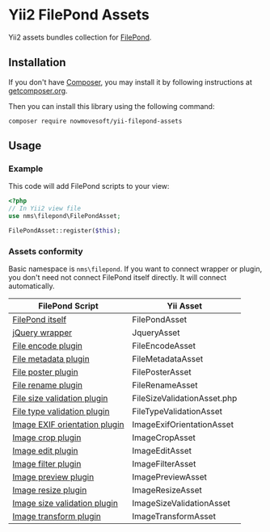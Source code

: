 # Yii2 FilePond Assets

Yii2 assets bundles collection for [FilePond](https://pqina.nl/filepond/).

## Installation

If you don't have [Composer](http://getcomposer.org/), you may install it by following instructions
at [getcomposer.org](http://getcomposer.org/doc/00-intro.md#installation-nix).

Then you can install this library using the following command:

~~~
composer require nowmovesoft/yii-filepond-assets
~~~

## Usage

### Example

This code will add FilePond scripts to your view:

```php
<?php
// In Yii2 view file
use nms\filepond\FilePondAsset;

FilePondAsset::register($this);
```

### Assets conformity

Basic namespace is `nms\filepond`. If you want to connect wrapper or plugin, you don't need not connect FilePond itself directly. It will connect automatically.

| FilePond Script | Yii Asset |
|-----------------|-----------|
| [FilePond itself](https://pqina.nl/filepond/docs/patterns/installation/) | FilePondAsset |
| [jQuery wrapper](https://pqina.nl/filepond/docs/patterns/frameworks/jquery/) | JqueryAsset |
| [File encode plugin](https://pqina.nl/filepond/docs/patterns/plugins/file-encode/) | FileEncodeAsset |
| [File metadata plugin](https://pqina.nl/filepond/docs/patterns/plugins/file-metadata/) | FileMetadataAsset |
| [File poster plugin](https://pqina.nl/filepond/docs/patterns/plugins/file-poster/) | FilePosterAsset |
| [File rename plugin](https://pqina.nl/filepond/docs/patterns/plugins/file-rename/) | FileRenameAsset |
| [File size validation plugin](https://pqina.nl/filepond/docs/patterns/plugins/file-validate-size/) | FileSizeValidationAsset.php |
| [File type validation plugin](https://pqina.nl/filepond/docs/patterns/plugins/file-validate-type/) | FileTypeValidationAsset |
| [Image EXIF orientation plugin](https://pqina.nl/filepond/docs/patterns/plugins/image-exif-orientation/) | ImageExifOrientationAsset |
| [Image crop plugin](https://pqina.nl/filepond/docs/patterns/plugins/image-crop/) | ImageCropAsset |
| [Image edit plugin](https://pqina.nl/filepond/docs/patterns/plugins/image-edit/) | ImageEditAsset |
| [Image filter plugin](https://pqina.nl/filepond/docs/patterns/plugins/image-filter/) | ImageFilterAsset |
| [Image preview plugin](https://pqina.nl/filepond/docs/patterns/plugins/image-preview/) | ImagePreviewAsset |
| [Image resize plugin](https://pqina.nl/filepond/docs/patterns/plugins/image-resize/) | ImageResizeAsset |
| [Image size validation plugin](https://pqina.nl/filepond/docs/patterns/plugins/image-validate-size/) | ImageSizeValidationAsset |
| [Image transform plugin](https://pqina.nl/filepond/docs/patterns/plugins/image-transform/) | ImageTransformAsset |
